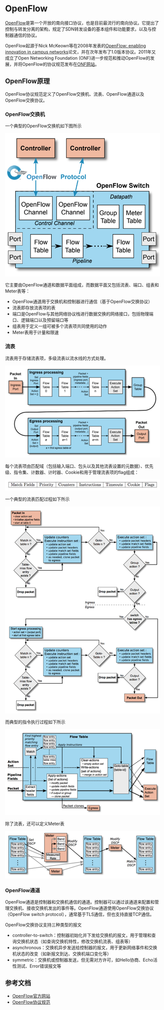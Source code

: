 # OpenFlow

[OpenFlow](https://www.opennetworking.org/sdn-resources/openflow)是第一个开放的南向接口协议，也是目前最流行的南向协议。它提出了控制与转发分离的架构，规定了SDN转发设备的基本组件和功能要求，以及与控制器通信的协议。

OpenFlow起源于Nick McKeown等在2008年发表的[OpenFlow: enabling innovation in campus networks](http://dl.acm.org/citation.cfm?id=1355734.1355746)论文，并在次年发布了1.0版本协议。2011年又成立了Open Networking Foundation (ONF)进一步规范和推动OpenFlow的发展，并将OpenFlow的协议规范发布在[ONF网站](https://www.opennetworking.org/technical-communities/areas/specification)。

## OpenFlow原理

OpenFlow协议规范定义了OpenFlow交换机、流表、OpenFlow通道以及OpenFlow交换协议。

### OpenFlow交换机

一个典型的OpenFlow交换机如下图所示

![openflow](images/openflow.png)

它主要由OpenFlow通道和数据平面组成，而数据平面又包括流表、端口、组表和Meter表等：

- OpenFlow通道用于交换机和控制器进行通信（基于OpenFlow交换协议）
- 流表即存放流表项的表
- 端口是OpenFlow与其他网络协议栈进行数据交换的网络接口，包括物理端口、逻辑端口以及预留端口等
- 组表用于定义一组可被多个流表项共同使用的动作
- Meter表用于计量和限速

### 流表

流表用于存储流表项，多级流表以流水线的方式处理。

![flow table](images/flow.png)

每个流表项由匹配域（包括输入端口、包头以及其他流表设置的元数据）、优先级、指令集、计数器、计时器、Cookie和用于管理流表项的flag组成：

![flow table item](images/item.png)

<!--
| Match Fiedls | Priority | Counters | Instructions | Timeouts | Cookies | Flags |
| :------------- | :------------- | :------------- | :------------- | :------------- | :------------- | :------------- |
-->
一个典型的流表匹配过程如下所示

![flow table match](images/match.png)

而典型的指令执行过程如下所示

![flow talbe instruction](images/instruction.png)

除了流表，还可以定义Meter表

![meter table](images/meter.png)

### OpenFlow通道

OpenFlow通道是控制器和交换机通信的通道。控制器可以通过该通道来配置和管理交换机、接收交换机发出的事件等。OpenFlow通道使用OpenFlow交换协议（OpenFlow switch protocol），通常基于TLS通信，但也支持直接TCP通信。

OpenFlow交换协议支持三种类型的报文

- controller-to-switch：控制器初始化并下发给交换机的报文，用于管理和查询交换机状态（如查询交换机特性，修改交换机流表、组表等）
- asynchronous：交换机异步发送给控制器的报文，用于更新网络事件和交换机状态的改变（如新报文到达、交换机端口变化等）
- symmetric：交换机或控制器发送，但无需对方许可，如Hello协商、Echo活性测试、Error错误报文等

## 参考文档

- [OpenFlow官方网站](https://www.opennetworking.org/sdn-resources/openflow)
- [OpenFlow协议规范](https://www.opennetworking.org/technical-communities/areas/specification)
